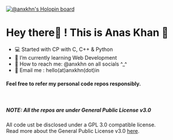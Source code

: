 [![@anxkhn's Holopin board](https://holopin.me/anxkhn)](https://holopin.io/@anxkhn)

# Hey there👋 ! This is **Anas Khan** 🚀

- 💻 Started with CP with C, C++ & Python
- 🌱 I’m currently learning Web Development
- 🔎 How to reach me: @anxkhn on all socials ^_^
- 📧 Email me : hello(at)anxkhn(dot)in

#### Feel free to refer my personal code repos responsibly.
<br>

##### NOTE: All the repos are under General Public License v3.0 
All code ust be disclosed under a GPL 3.0 compatible license. <br>
Read more about the General Public License v3.0 [here](https://tldrlegal.com/license/gnu-general-public-license-v3-(gpl-3)).
